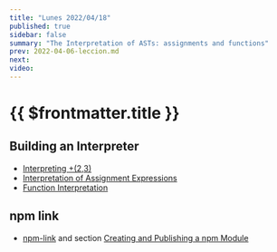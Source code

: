 ```yaml
---
title: "Lunes 2022/04/18"
published: true
sidebar: false
summary: "The Interpretation of ASTs: assignments and functions"
prev: 2022-04-06-leccion.md
next: 
video:
---
```


# {{ $frontmatter.title }}

## Building an Interpreter

* [Interpreting +(2,3)](/temas/interpretation/ast-interpretation.html#interpreting-2-3)
* [Interpretation of Assignment Expressions](/temas/interpretation/assignment-interpretation.html#l-values-and-r-values)
* [Function Interpretation](/temas/interpretation/function-interpretation.html)


## npm link

* [npm-link](https://docs.npmjs.com/cli/v8/commands/npm-link) and section [Creating and Publishing a npm Module](/temas/introduccion-a-javascript/creating-and-publishing-npm-module.md)